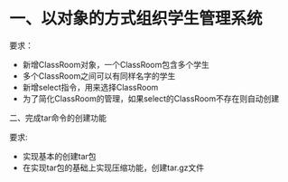 # 一、以对象的方式组织学生管理系统

要求：

- 新增ClassRoom对象，一个ClassRoom包含多个学生
- 多个ClassRoom之间可以有同样名字的学生
- 新增select指令，用来选择ClassRoom
- 为了简化ClassRoom的管理，如果select的ClassRoom不存在则自动创建

二、完成tar命令的创建功能

要求:

- 实现基本的创建tar包
- 在实现tar包的基础上实现压缩功能，创建tar.gz文件
